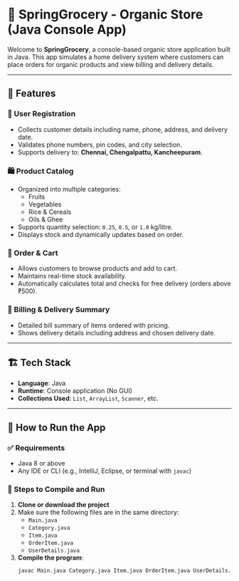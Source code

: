 # 🛒 SpringGrocery - Organic Store (Java Console App)

Welcome to **SpringGrocery**, a console-based organic store application built in Java. This app simulates a home delivery system where customers can place orders for organic products and view billing and delivery details.

---

## 🌟 Features

### 🧑 User Registration
- Collects customer details including name, phone, address, and delivery date.
- Validates phone numbers, pin codes, and city selection.
- Supports delivery to: **Chennai, Chengalpattu, Kancheepuram**.

### 🛍️ Product Catalog
- Organized into multiple categories:
  - Fruits
  - Vegetables
  - Rice & Cereals
  - Oils & Ghee
- Supports quantity selection: `0.25`, `0.5`, or `1.0` kg/litre.
- Displays stock and dynamically updates based on order.

### 🛒 Order & Cart
- Allows customers to browse products and add to cart.
- Maintains real-time stock availability.
- Automatically calculates total and checks for free delivery (orders above ₹500).

### 🧾 Billing & Delivery Summary
- Detailed bill summary of items ordered with pricing.
- Shows delivery details including address and chosen delivery date.

---

## 🏗️ Tech Stack

- **Language**: Java
- **Runtime**: Console application (No GUI)
- **Collections Used**: `List`, `ArrayList`, `Scanner`, etc.

---

## 🚀 How to Run the App

### ✅ Requirements
- Java 8 or above
- Any IDE or CLI (e.g., IntelliJ, Eclipse, or terminal with `javac`)

### 🔧 Steps to Compile and Run

1. **Clone or download the project**
2. Make sure the following files are in the same directory:
   - `Main.java`
   - `Category.java`
   - `Item.java`
   - `OrderItem.java`
   - `UserDetails.java`
3. **Compile the program**:
   ```bash
   javac Main.java Category.java Item.java OrderItem.java UserDetails.java
